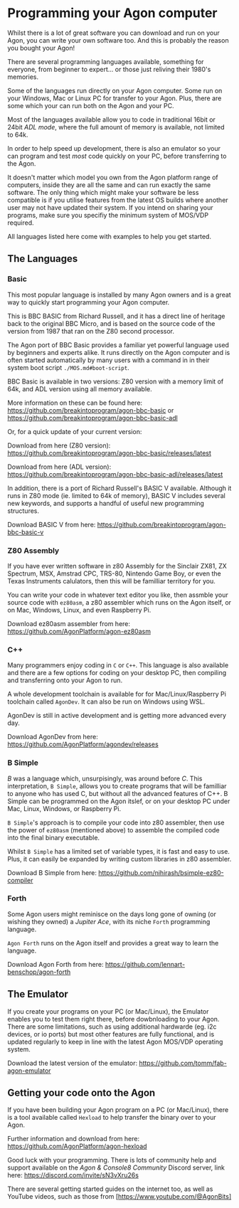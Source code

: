 # Programming your Agon computer

Whilst there is a lot of great software you can download and run on your Agon, you can write your own software too. And this is probably the reason you bought your Agon!

There are several programming languages available, something for everyone, from beginner to expert... or those just reliving their 1980's memories.

Some of the languages run directly on your Agon computer. Some run on your Windows, Mac or Linux PC for transfer to your Agon. Plus, there are some which your can run both on the Agon and your PC.

Most of the languages available allow you to code in traditional 16bit or 24bit _ADL mode_, where the full amount of memory is available, not limited to 64k.

In order to help speed up development, there is also an emulator so your can program and test _most_ code quickly on your PC, before transferring to the Agon.

It doesn't matter which model you own from the Agon platform range of computers, inside they are all the same and can run exactly the same software. The only thing which might make your software be less compatible is if you utilise features from the latest OS builds where another user may not have updated their system. If you intend on sharing your programs, make sure you specifiy the minimum system of MOS/VDP required.

All languages listed here come with examples to help you get started.



## The Languages

### Basic

This most popular language is installed by many Agon owners and is a great way to quickly start programming your Agon computer. 

This is BBC BASIC from Richard Russell, and it has a direct line of heritage back to the original BBC Micro, and is based on the source code of the version from 1987 that ran on the Z80 second processor.

The Agon port of BBC Basic provides a familiar yet powerful language used by beginners and experts alike. It runs directly on the Agon computer and is often started automatically by many users with a command in in their system boot script `./MOS.md#boot-script`.

BBC Basic is available in two versions: Z80 version with a memory limit of 64k, and ADL version using all memory available.

More information on these can be found here: https://github.com/breakintoprogram/agon-bbc-basic or https://github.com/breakintoprogram/agon-bbc-basic-adl

Or, for a quick update of your current version:

Download from here (Z80 version): https://github.com/breakintoprogram/agon-bbc-basic/releases/latest

Download from here (ADL version): https://github.com/breakintoprogram/agon-bbc-basic-adl/releases/latest

In addition, there is a port of Richard Russell's BASIC V available. Although it runs in Z80 mode (ie. limited to 64k of memory), BASIC V includes several new keywords, and supports a handful of useful new programming structures.

Download BASIC V from here: https://github.com/breakintoprogram/agon-bbc-basic-v


### Z80 Assembly

If you have ever written software in z80 Assembly for the Sinclair ZX81, ZX Spectrum, MSX, Amstrad CPC, TRS-80, Nintendo Game Boy, or even the Texas Instruments calulators, then this will be familliar territory for you.

You can write your code in whatever text editor you like, then assmble your source code with `ez80asm`, a z80 assembler which runs on the Agon itself, or on Mac, Windows, Linux, and even Raspberry Pi.

Download ez80asm assembler from here: https://github.com/AgonPlatform/agon-ez80asm


### C++

Many programmers enjoy coding in `C` or `C++`. This language is also available and there are a few options for coding on your desktop PC, then compiling and transferring onto your Agon to run.

A whole development toolchain is available for for Mac/Linux/Raspberry Pi toolchain called `AgonDev`. It can also be run on Windows using WSL. 

AgonDev is still in active development and is getting more advanced every day.

Download AgonDev from here: https://github.com/AgonPlatform/agondev/releases


### B Simple

_B_ was a language which, unsurpisingly, was around before _C_. This interpretation, `B Simple`, allows you to create programs that will be familliar to anyone who has used C, but without all the advanced features of C++. B Simple can be programmed on the Agon itslef, or on your desktop PC under Mac, Linux, Windows, or Raspberry Pi. 

`B Simple`'s approach is to compile your code into z80 assembler, then use the power of `ez80asm` (mentioned above) to assemble the compiled code into the final binary executable. 

Whilst `B Simple` has a limited set of variable types, it is fast and easy to use. Plus, it can easily be expanded by writing custom libraries in z80 assembler.

Download B Simple from here: https://github.com/nihirash/bsimple-ez80-compiler

### Forth

Some Agon users might reminisce on the days long gone of owning (or wishing they owned) a _Jupiter Ace_, with its niche `Forth` programming language. 

`Agon Forth` runs on the Agon itself and provides a great way to learn the language.

Download Agon Forth from here: https://github.com/lennart-benschop/agon-forth

## The Emulator

If you create your programs on your PC (or Mac/Linux), the Emulator enables you to test them right there, before dowbnloading to your Agon.
There are some limitations, such as using additional hardwarde (eg. i2c devices, or io ports) but most other features are fully functional, and is updated regularly to keep in line with the latest Agon MOS/VDP operating system.

Download the latest version of the emulator: https://github.com/tomm/fab-agon-emulator

## Getting your code onto the Agon

If you have been building your Agon program on a PC (or Mac/Linux), there is a tool available called `Hexload` to help transfer the binary over to your Agon.

Further information and download from here: https://github.com/AgonPlatform/agon-hexload


Good luck with your programming. There is lots of community help and support available on the _Agon & Console8 Community_ Discord server, link here: https://discord.com/invite/sN3vXru26s

There are several getting started guides on the internet too, as well as YouTube videos, such as those from [https://www.youtube.com/@AgonBits] 


